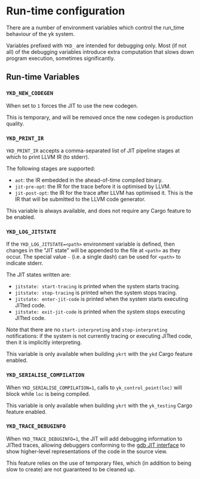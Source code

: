 # Run-time configuration

There are a number of environment variables which control the run_time
behaviour of the yk system.

Variables prefixed with `YKD_` are intended for debugging only. Most (if not
all) of the debugging variables introduce extra computation that slows down
program execution, sometimes significantly.


## Run-time Variables

### `YKD_NEW_CODEGEN`

When set to `1` forces the JIT to use the new codegen.

This is temporary, and will be removed once the new codegen is production
quality.

### `YKD_PRINT_IR`

`YKD_PRINT_IR` accepts a comma-separated list of JIT pipeline stages at which
to print LLVM IR (to stderr).

The following stages are supported:

 - `aot`: the IR embedded in the ahead-of-time compiled binary.
 - `jit-pre-opt`: the IR for the trace before it is optimised by LLVM.
 - `jit-post-opt`: the IR for the trace after LLVM has optimised it. This is
   the IR that will be submitted to the LLVM code generator.

This variable is always available, and does not require any Cargo feature to be
enabled.


### `YKD_LOG_JITSTATE`

If the `YKD_LOG_JITSTATE=<path>` environment variable is defined, then changes
in the "JIT state" will be appended to the file at `<path>` as they occur. The
special value `-` (i.e. a single dash) can be used for `<path>` to indicate stderr.

The JIT states written are:

 * `jitstate: start-tracing` is printed when the system starts tracing.
 * `jitstate: stop-tracing` is printed when the system stops tracing.
 * `jitstate: enter-jit-code` is printed when the system starts executing
   JITted code.
 * `jitstate: exit-jit-code` is printed when the system stops executing
   JITted code.

Note that there are no `start-interpreting` and `stop-interpreting`
notifications: if the system is not currently tracing or executing JITted code,
then it is implicitly interpreting.

This variable is only available when building `ykrt` with the `ykd` Cargo
feature enabled.


### `YKD_SERIALISE_COMPILATION`

When `YKD_SERIALISE_COMPILATION=1`, calls to `yk_control_point(loc)` will block
while `loc` is being compiled.

This variable is only available when building `ykrt` with the `yk_testing`
Cargo feature enabled.


### `YKD_TRACE_DEBUGINFO`

When `YKD_TRACE_DEBUGINFO=1`, the JIT will add debugging information to JITted
traces, allowing debuggers conforming to the [gdb JIT
interface](https://sourceware.org/gdb/current/onlinedocs/gdb/JIT-Interface.html)
to show higher-level representations of the code in the source view.

This feature relies on the use of temporary files, which (in addition to being
slow to create) are not guaranteed to be cleaned up.
